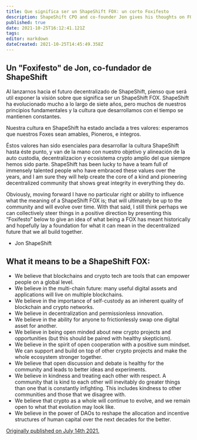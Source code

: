 ```yaml
---
title: Que significa ser un ShapeShift FOX: un corto Foxifesto
description: ShapeShift CPO and co-founder Jon gives his thoughts on FOX culture.
published: true
date: 2021-10-25T16:12:41.121Z
tags: 
editor: markdown
dateCreated: 2021-10-25T14:45:49.358Z
---
```


## Un "Foxifesto" de Jon, co-fundador de ShapeShift

Al lanzarnos hacia el futuro decentralizado de ShapeShift, pienso que será util exponer la visión sobre que significa ser un ShapeShift FOX. ShapeShift ha evolucionado mucho a lo largo de siete años, pero muchos de nuestros principios fundamentales y la cultura que desarrollamos con el tiempo se mantienen constantes.

Nuestra cultura en ShapeShift ha estado anclada a tres valores: esperamos que nuestros Foxes sean amables, Pioneros, e íntegros. 

Éstos valores han sido esenciales para desarrollar la cultura ShapeShift  hasta éste punto, y van de la mano con nuestro objetivo y alineación de la auto custodia, decentralizacion y ecosistema crypto amplio del que siempre hemos sido parte. ShapeShift has been lucky to have a team full of immensely talented people who have embraced these values over the years, and I am sure they will help create the core of a kind and pioneering decentralized community that shows great integrity in everything they do. 

Obviously, moving forward I have no particular right or ability to influence what the meaning of a ShapeShift FOX is; that will ultimately be up to the community and will evolve over time. With that said, I still think perhaps we can collectively steer things in a positive direction by presenting this “Foxifesto” below to give an idea of what being a FOX has meant historically and hopefully lay a foundation for what it can mean in the decentralized future that we all build together.

- Jon ShapeShift

## What it means to be a ShapeShift FOX:

- We believe that blockchains and crypto tech are tools that can empower people on a global level.
- We believe in the multi-chain future: many useful digital assets and applications will live on multiple blockchains.
- We believe in the importance of self-custody as an inherent quality of blockchain and crypto networks.
- We believe in decentralization and permissionless innovation.
- We believe in the ability for anyone to frictionlessly swap one digital asset for another. 
- We believe in being open minded about new crypto projects and opportunities (but this should be paired with healthy skepticism).
- We believe in the spirit of open cooperation with a positive sum mindset. We can support and build on top of other crypto projects and make the whole ecosystem stronger together.
- We believe that open discussion and debate is healthy for the community and leads to better ideas and experiments.
- We believe in kindness and treating each other with respect. A community that is kind to each other will inevitably do greater things than one that is constantly infighting. This includes kindness to other communities and those that we disagree with.
- We believe that crypto as a whole will continue to evolve, and we remain open to what that evolution may look like.
- We believe in the power of DAOs to reshape the allocation and incentive structures of human capital over the next decades for the better.

[Originally published on July 14th 2021.](https://shapeshift.com/library/what-it-means-to-be-a-shapeshift-fox-a-short-foxifesto)